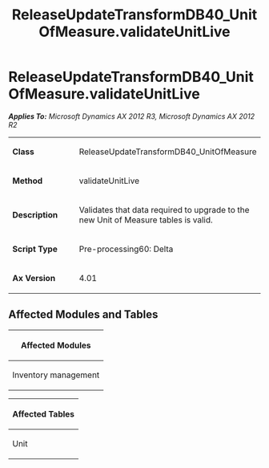 ﻿---
title: ReleaseUpdateTransformDB40_UnitOfMeasure.validateUnitLive
TOCTitle: ReleaseUpdateTransformDB40_UnitOfMeasure.validateUnitLive
ms:assetid: 85159c6c-99dd-10e2-00fe-d4416583d5c2
ms:mtpsurl: https://msdn.microsoft.com/en-us/library/JJ686025(v=AX.60)
ms:contentKeyID: 49709476
ms.date: 05/18/2015
mtps_version: v=AX.60
---

# ReleaseUpdateTransformDB40\_UnitOfMeasure.validateUnitLive 


_**Applies To:** Microsoft Dynamics AX 2012 R3, Microsoft Dynamics AX 2012 R2_

<table>
<colgroup>
<col style="width: 50%" />
<col style="width: 50%" />
</colgroup>
<tbody>
<tr class="odd">
<td><p><strong>Class</strong></p></td>
<td><p>ReleaseUpdateTransformDB40_UnitOfMeasure</p></td>
</tr>
<tr class="even">
<td><p><strong>Method</strong></p></td>
<td><p>validateUnitLive</p></td>
</tr>
<tr class="odd">
<td><p><strong>Description</strong></p></td>
<td><p>Validates that data required to upgrade to the new Unit of Measure tables is valid.</p></td>
</tr>
<tr class="even">
<td><p><strong>Script Type</strong></p></td>
<td><p>Pre-processing60: Delta</p></td>
</tr>
<tr class="odd">
<td><p><strong>Ax Version</strong></p></td>
<td><p>4.01</p></td>
</tr>
</tbody>
</table>


## Affected Modules and Tables

<table>
<colgroup>
<col style="width: 100%" />
</colgroup>
<thead>
<tr class="header">
<th><p>Affected Modules</p></th>
</tr>
</thead>
<tbody>
<tr class="odd">
<td><p>Inventory management</p></td>
</tr>
</tbody>
</table>


<table>
<colgroup>
<col style="width: 100%" />
</colgroup>
<thead>
<tr class="header">
<th><p>Affected Tables</p></th>
</tr>
</thead>
<tbody>
<tr class="odd">
<td><p>Unit</p></td>
</tr>
</tbody>
</table>

  


